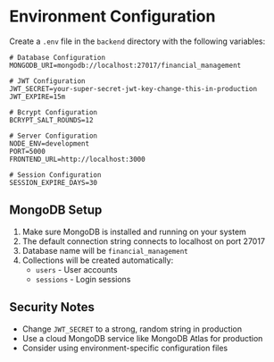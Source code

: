 # Environment Configuration

Create a `.env` file in the `backend` directory with the following variables:

```env
# Database Configuration
MONGODB_URI=mongodb://localhost:27017/financial_management

# JWT Configuration
JWT_SECRET=your-super-secret-jwt-key-change-this-in-production
JWT_EXPIRE=15m

# Bcrypt Configuration
BCRYPT_SALT_ROUNDS=12

# Server Configuration
NODE_ENV=development
PORT=5000
FRONTEND_URL=http://localhost:3000

# Session Configuration
SESSION_EXPIRE_DAYS=30
```

## MongoDB Setup

1. Make sure MongoDB is installed and running on your system
2. The default connection string connects to localhost on port 27017
3. Database name will be `financial_management`
4. Collections will be created automatically:
   - `users` - User accounts
   - `sessions` - Login sessions

## Security Notes

- Change `JWT_SECRET` to a strong, random string in production
- Use a cloud MongoDB service like MongoDB Atlas for production
- Consider using environment-specific configuration files
